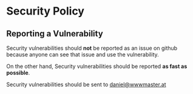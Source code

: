 # Security Policy

## Reporting a Vulnerability

Security vulnerabilities should **not** be reported as an issue on github because anyone can see that issue and use the vulnerability.

On the other hand, Security vulnerabilities should be reported **as fast as possible**.

Security vulnerabilities should be sent to [daniel@wwwmaster.at](mailto:daniel@wwwmaster.at)